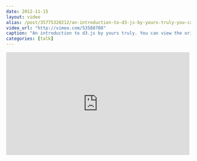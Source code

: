 ```yaml
---
date: 2012-11-15
layout: video
alias: /post/35775320212/an-introduction-to-d3-js-by-yours-truly-you-can
video_url: "http://vimeo.com/53588708"
caption: "An introduction to d3.js by yours truly. You can view the original &quot;slides&quot; here&#58; http&#58;//latentflip.github.com/d3/techmeetup/"
categories: [talk]
---
```


<iframe src="http://player.vimeo.com/video/53588708" width="500" height="281" frameborder="0"></iframe>
